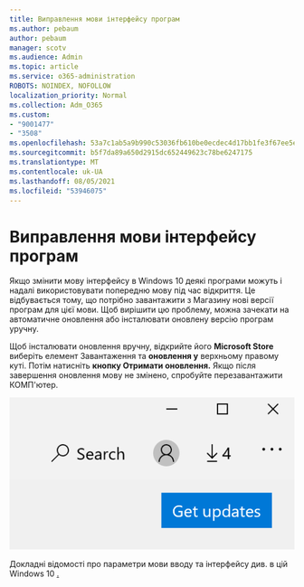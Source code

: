 ```yaml
---
title: Виправлення мови інтерфейсу програм
ms.author: pebaum
author: pebaum
manager: scotv
ms.audience: Admin
ms.topic: article
ms.service: o365-administration
ROBOTS: NOINDEX, NOFOLLOW
localization_priority: Normal
ms.collection: Adm_O365
ms.custom:
- "9001477"
- "3508"
ms.openlocfilehash: 53a7c1ab5a9b990c53036fb610be0ecdec4d17bb1fe3f67ee5e6e2e0028cb55d
ms.sourcegitcommit: b5f7da89a650d2915dc652449623c78be6247175
ms.translationtype: MT
ms.contentlocale: uk-UA
ms.lasthandoff: 08/05/2021
ms.locfileid: "53946075"
---
```

# <a name="fix-the-display-language-of-apps"></a>Виправлення мови інтерфейсу програм

Якщо змінити мову інтерфейсу в Windows 10 деякі програми можуть і надалі використовувати попередню мову під час відкриття. Це відбувається тому, що потрібно завантажити з Магазину нові версії програм для цієї мови. Щоб вирішити цю проблему, можна зачекати на автоматичне оновлення або інсталювати оновлену версію програм уручну.

Щоб інсталювати оновлення вручну, відкрийте його **Microsoft Store** виберіть елемент Завантаження та **оновлення у** верхньому правому куті. Потім натисніть **кнопку Отримати оновлення.** Якщо після завершення оновлення мову не змінено, спробуйте перезавантажити КОМП'ютер.

!["Отримати оновлення".](media/get-updates.png)

Докладні відомості про параметри мови вводу та інтерфейсу див. в цій Windows 10 [.](https://support.microsoft.com/help/4027670/windows-10-add-and-switch-input-and-display-language-preferences)
